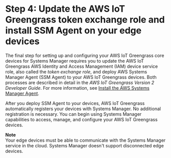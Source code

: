 # Step 4: Update the AWS IoT Greengrass token exchange role and install SSM Agent on your edge devices<a name="systems-manager-edge-devices-install-SSM-agent"></a>

The final step for setting up and configuring your AWS IoT Greengrass core devices for Systems Manager requires you to update the AWS IoT Greengrass AWS Identity and Access Management \(IAM\) device service role, also called the *token exchange role*, and deploy AWS Systems Manager Agent \(SSM Agent\) to your AWS IoT Greengrass devices\. Both processes are described in detail in the *AWS IoT Greengrass Version 2 Developer Guide*\. For more information, see [Install the AWS Systems Manager Agent](https://docs.aws.amazon.com/greengrass/v2/developerguide/install-systems-manager-agent.html)\.

After you deploy SSM Agent to your devices, AWS IoT Greengrass automatically registers your devices with Systems Manager\. No additional registration is necessary\. You can begin using Systems Manager capabilities to access, manage, and configure your AWS IoT Greengrass devices\.

**Note**  
Your edge devices must be able to communicate with the Systems Manager service in the cloud\. Systems Manager doesn't support disconnected edge devices\.